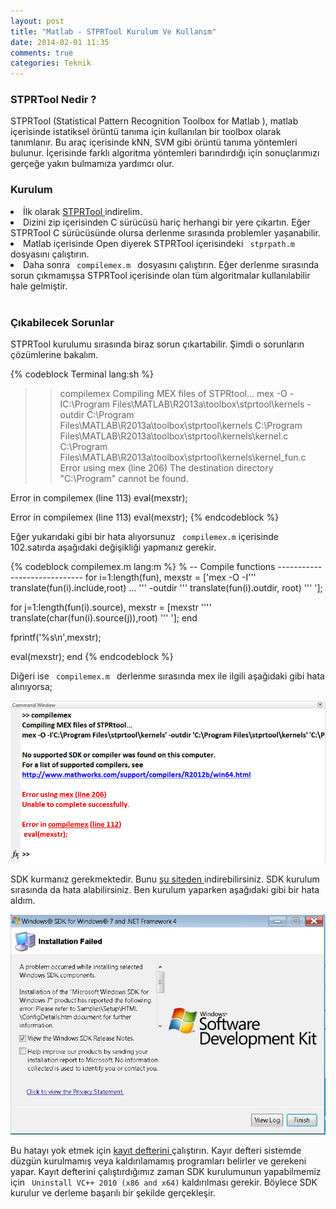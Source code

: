 ```yaml
---
layout: post
title: "Matlab - STPRTool Kurulum Ve Kullanım"
date: 2014-02-01 11:35
comments: true
categories: Teknik
---
```


<h3><a>STPRTool Nedir ?  </a></h3>

STPRTool (Statistical Pattern Recognition Toolbox for Matlab ), matlab içerisinde istatiksel örüntü tanıma için kullanılan bir toolbox olarak tanımlanır. Bu araç içerisinde kNN, SVM gibi örüntü tanıma yöntemleri bulunur. İçerisinde farklı algoritma yöntemleri barındırdığı için sonuçlarımızı gerçeğe yakın bulmamıza yardımcı olur.

<h3><a>Kurulum </a></h3>

<li> İlk olarak <a href = "http://cmp.felk.cvut.cz/cmp/software/stprtool/">STPRTool </a>  indirelim. </li>

<li> Dizini zip içerisinden C sürücüsü hariç herhangi bir yere çıkartın. Eğer STPRTool C sürücüsünde olursa derlenme sırasında problemler yaşanabilir.</li>

<li> Matlab içerisinde Open diyerek STPRTool içerisindeki <code> stprpath.m </code>  dosyasını çalıştırın. </li>

<li> Daha sonra <code> compilemex.m </code> dosyasını çalıştırın. Eğer derlenme sırasında sorun çıkmamışsa STPRTool içerisinde olan tüm algoritmalar kullanılabilir hale gelmiştir. </li><br>

<h3><a>Çıkabilecek Sorunlar </a></h3>

STPRTool kurulumu sırasında biraz sorun çıkartabilir. Şimdi o sorunların çözümlerine bakalım.

{% codeblock Terminal lang:sh %}
>> compilemex
Compiling MEX files of STPRtool...
mex -O -IC:\Program Files\MATLAB\R2013a\toolbox\stprtool\kernels -outdir C:\Program Files\MATLAB\R2013a\toolbox\stprtool\kernels C:\Program Files\MATLAB\R2013a\toolbox\stprtool\kernels\kernel.c C:\Program Files\MATLAB\R2013a\toolbox\stprtool\kernels\kernel_fun.c
Error using mex (line 206)
The destination directory "C:\Program" cannot be found.

Error in compilemex (line 113)
  eval(mexstr);

Error in compilemex (line 113)
  eval(mexstr);
{% endcodeblock %} 

Eğer yukarıdaki gibi bir hata alıyorsunuz <code> compilemex.m</code>  içerisinde 102.satırda aşağıdaki değişikliği yapmanız gerekir.

{% codeblock compilemex.m lang:m %}
% -- Compile functions -----------------------------
for i=1:length(fun),
   mexstr = ['mex -O -I''' translate(fun(i).include,root) ...
             ''' -outdir ''' translate(fun(i).outdir, root) ''' '];

  for j=1:length(fun(i).source),
    mexstr = [mexstr '''' translate(char(fun(i).source(j)),root) ''' '];
  end

  fprintf('%s\n',mexstr);

  eval(mexstr);
end
{% endcodeblock %} 

Diğeri ise <code> compilemex.m </code> derlenme sırasında mex ile ilgili aşağıdaki gibi hata alınıyorsa;

<img src="/images/c1.png"/>

SDK kurmanız gerekmektedir. Bunu <a href = "http://www.mathworks.com/support/compilers/R2012a/win64.html?requestedDomain=www.mathworks.com" > şu siteden </a>  indirebilirsiniz. SDK kurulum sırasında da hata alabilirsiniz. Ben kurulum yaparken aşağıdaki gibi bir hata aldım.

<img src="/images/c2.png"/>

Bu hatayı yok etmek için <a href = "https://support.microsoft.com/tr-tr/mats/program_install_and_uninstall" > kayıt defterini </a>  çalıştırın. Kayır defteri sistemde düzgün kurulmamış veya kaldırılamamış programları belirler ve gerekeni yapar. Kayıt defterini çalıştırdığımız zaman SDK kurulumunun yapabilmemiz için <code> Uninstall VC++ 2010 (x86 and x64)</code>  kaldırılması gerekir. Böylece SDK kurulur ve derleme başarılı bir şekilde gerçekleşir.

